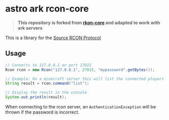 # astro ark rcon-core

>**This repository is forked from [rkon-core](https://github.com/kr5ch/rkon-core) and adapted to work with ark servers** 

This is a library for the [Source RCON Protocol](https://developer.valvesoftware.com/wiki/Source_RCON_Protocol)

## Usage
```java
// Connects to 127.0.0.1 on port 27015
Rcon rcon = new Rcon("127.0.0.1", 27015, "mypassword".getBytes());

// Example: On a minecraft server this will list the connected players
String result = rcon.command("list");

// Display the result in the console
System.out.println(result);
```
When connecting to the rcon server, an `AuthenticationException` will be thrown if the password is incorrect.
